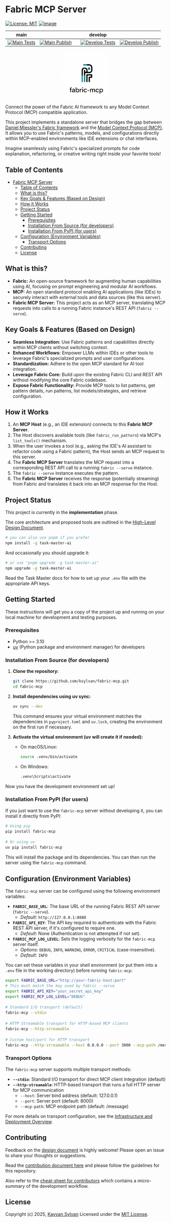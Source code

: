 # Fabric MCP Server

[![License: MIT][mit_license]][mit_license_link]
[![image](https://img.shields.io/pypi/v/fabric-mcp.svg)](https://pypi.python.org/pypi/fabric-mcp)

| main  |   |  | develop  |   |
|:---:|:---:|:---:|:---:|:---:|
| [![Main Tests][main_tests]][main_tests_link] | [![Main Publish][main_publish]][main_publish_link] |  | [![Develop Tests][develop_tests]][develop_tests_link] | [![Develop Publish][develop_publish]][develop_publish_link] |

<div align="center">
<img src="https://github.com/ksylvan/fabric-mcp/blob/main/docs/logo.png?raw=true" alt="fabric-mcp logo" width="150" height="150">
</div>

Connect the power of the Fabric AI framework to any Model Context Protocol (MCP) compatible application.

This project implements a standalone server that bridges the gap between [Daniel Miessler's Fabric framework][fabricGithubLink] and the [Model Context Protocol (MCP)][MCP]. It allows you to use Fabric's patterns, models, and configurations directly within MCP-enabled environments like IDE extensions or chat interfaces.

Imagine seamlessly using Fabric's specialized prompts for code explanation, refactoring, or creative writing right inside your favorite tools!

## Table of Contents

- [Fabric MCP Server](#fabric-mcp-server)
  - [Table of Contents](#table-of-contents)
  - [What is this?](#what-is-this)
  - [Key Goals \& Features (Based on Design)](#key-goals--features-based-on-design)
  - [How it Works](#how-it-works)
  - [Project Status](#project-status)
  - [Getting Started](#getting-started)
    - [Prerequisites](#prerequisites)
    - [Installation From Source (for developers)](#installation-from-source-for-developers)
    - [Installation From PyPI (for users)](#installation-from-pypi-for-users)
  - [Configuration (Environment Variables)](#configuration-environment-variables)
    - [Transport Options](#transport-options)
  - [Contributing](#contributing)
  - [License](#license)

## What is this?

- **Fabric:** An open-source framework for augmenting human capabilities using AI, focusing on prompt engineering and modular AI workflows.
- **MCP:** An open standard protocol enabling AI applications (like IDEs) to securely interact with external tools and data sources (like this server).
- **Fabric MCP Server:** This project acts as an MCP server, translating MCP requests into calls to a running Fabric instance's REST API (`fabric --serve`).

## Key Goals & Features (Based on Design)

- **Seamless Integration:** Use Fabric patterns and capabilities directly within MCP clients without switching context.
- **Enhanced Workflows:** Empower LLMs within IDEs or other tools to leverage Fabric's specialized prompts and user configurations.
- **Standardization:** Adhere to the open MCP standard for AI tool integration.
- **Leverage Fabric Core:** Build upon the existing Fabric CLI and REST API without modifying the core Fabric codebase.
- **Expose Fabric Functionality:** Provide MCP tools to list patterns, get pattern details, run patterns, list models/strategies, and retrieve configuration.

## How it Works

1. An **MCP Host** (e.g., an IDE extension) connects to this **Fabric MCP Server**.
2. The Host discovers available tools (like `fabric_run_pattern`) via MCP's `list_tools()` mechanism.
3. When the user invokes a tool (e.g., asking the IDE's AI assistant to refactor code using a Fabric pattern), the Host sends an MCP request to this server.
4. The **Fabric MCP Server** translates the MCP request into a corresponding REST API call to a running `fabric --serve` instance.
5. The `fabric --serve` instance executes the pattern.
6. The **Fabric MCP Server** receives the response (potentially streaming) from Fabric and translates it back into an MCP response for the Host.

## Project Status

This project is currently in the **implementation** phase.

The core architecture and proposed tools are outlined in the [High-Level Design Document][design_doc].

```bash
# you can also use pnpm if you prefer
npm install -g task-master-ai
```

And occasionally you should upgrade it:

```bash
# or use "pnpm upgrade -g task-master-ai"
npm upgrade -g task-master-ai
```

Read the Task Master docs for how to set up your `.env` file with the appropriate API keys.

## Getting Started

These instructions will get you a copy of the project up and running on your local machine for development and testing purposes.

### Prerequisites

- Python >= 3.10
- [uv](https://github.com/astral-sh/uv) (Python package and environment manager) for developers

### Installation From Source (for developers)

1. **Clone the repository:**

   ```bash
   git clone https://github.com/ksylvan/fabric-mcp.git
   cd fabric-mcp
   ```

2. **Install dependencies using uv sync:**

   ```bash
   uv sync --dev
   ```

   This command ensures your virtual environment matches the dependencies in `pyproject.toml` and `uv.lock`, creating the environment on the first run if necessary.

3. **Activate the virtual environment (uv will create it if needed):**

   - On macOS/Linux:

     ```bash
     source .venv/bin/activate
     ```

   - On Windows:

     ```bash
     .venv\Scripts\activate
     ```

Now you have the development environment set up!

### Installation From PyPI (for users)

If you just want to use the `fabric-mcp` server without developing it, you can install it directly from PyPI:

```bash
# Using pip
pip install fabric-mcp

# Or using uv
uv pip install fabric-mcp
```

This will install the package and its dependencies. You can then run the server using the `fabric-mcp` command.

## Configuration (Environment Variables)

The `fabric-mcp` server can be configured using the following environment variables:

- **`FABRIC_BASE_URL`**: The base URL of the running Fabric REST API server (`fabric --serve`).
  - *Default*: `http://127.0.0.1:8080`
- **`FABRIC_API_KEY`**: The API key required to authenticate with the Fabric REST API server, if it's configured to require one.
  - *Default*: None (Authentication is not attempted if not set).
- **`FABRIC_MCP_LOG_LEVEL`**: Sets the logging verbosity for the `fabric-mcp` server itself.
  - *Options*: `DEBUG`, `INFO`, `WARNING`, `ERROR`, `CRITICAL` (case-insensitive).
  - *Default*: `INFO`

You can set these variables in your shell environment (or put them into a `.env` file in the working directory) before running `fabric-mcp`:

```bash
export FABRIC_BASE_URL="http://your-fabric-host:port"
# This must match the key used by fabric --serve
export FABRIC_API_KEY="your_secret_api_key"
export FABRIC_MCP_LOG_LEVEL="DEBUG"

# Standard I/O transport (default)
fabric-mcp --stdio

# HTTP Streamable transport for HTTP-based MCP clients
fabric-mcp --http-streamable

# Custom host/port for HTTP transport
fabric-mcp --http-streamable --host 0.0.0.0 --port 3000 --mcp-path /message
```

### Transport Options

The `fabric-mcp` server supports multiple transport methods:

- **`--stdio`**: Standard I/O transport for direct MCP client integration (default)
- **`--http-streamable`**: HTTP-based transport that runs a full HTTP server for MCP communication
  - `--host`: Server bind address (default: 127.0.0.1)
  - `--port`: Server port (default: 8000)
  - `--mcp-path`: MCP endpoint path (default: /message)

For more details on transport configuration, see the [Infrastructure and Deployment Overview](./docs/architecture/infrastructure-and-deployment-overview.md#transport-configuration).

## Contributing

Feedback on the [design document][design_doc] is highly welcome! Please open an issue to share your thoughts or suggestions.

Read the [contribution document here](./docs/contributing.md) and please follow the guidelines for this repository.

Also refer to the [cheat-sheet for contributors](./docs/contributing-cheatsheet.md) which contains a micro-summary of the
development workflow.

## License

Copyright (c) 2025, [Kayvan Sylvan](kayvan@sylvan.com) Licensed under the [MIT License](./LICENSE).

[fabricGithubLink]: https://github.com/danielmiessler/fabric
[MCP]: https://modelcontextprotocol.io/
[design_doc]: ./docs/design.md
[develop_publish_link]: https://github.com/ksylvan/fabric-mcp/actions/workflows/publish.yml?branch=develop
[develop_publish]: https://github.com/ksylvan/fabric-mcp/actions/workflows/publish.yml/badge.svg?branch=develop
[develop_tests_link]: https://github.com/ksylvan/fabric-mcp/actions/workflows/tests.yml?branch=develop
[develop_tests]: https://github.com/ksylvan/fabric-mcp/actions/workflows/tests.yml/badge.svg?branch=develop
[mit_license_link]: https://opensource.org/licenses/MIT
[mit_license]: https://img.shields.io/badge/License-MIT-yellow.svg
[main_publish_link]: https://github.com/ksylvan/fabric-mcp/actions/workflows/publish.yml
[main_publish]: https://github.com/ksylvan/fabric-mcp/actions/workflows/publish.yml/badge.svg
[main_tests_link]: https://github.com/ksylvan/fabric-mcp/actions/workflows/tests.yml
[main_tests]: https://github.com/ksylvan/fabric-mcp/actions/workflows/tests.yml/badge.svg
